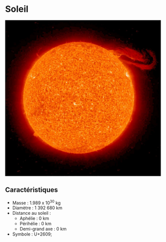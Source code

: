 # Soleil

![Icone de soleil](soleil.png)

## Caractéristiques

- Masse : 1.989 x 10<sup>30</sup> kg
- Diamètre : 1 392 680 km
- Distance au soleil :
  - Aphélie : 0 km
  - Périhélie : 0 km
  - Demi-grand axe : 0 km
- Symbole : U+2609;
